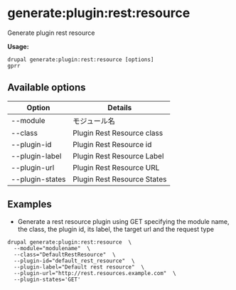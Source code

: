 # generate:plugin:rest:resource
Generate plugin rest resource

**Usage:**
```
drupal generate:plugin:rest:resource [options]
gprr
```

## Available options
Option | Details
-------|-------------
--module | モジュール名
--class | Plugin Rest Resource class
--plugin-id | Plugin Rest Resource id
--plugin-label | Plugin Rest Resource Label
--plugin-url | Plugin Rest Resource URL
--plugin-states | Plugin Rest Resource States

## Examples
* Generate a rest resource plugin using GET specifying the module name, the class, the plugin id, its label, the target url and the request type
```
drupal generate:plugin:rest:resource  \
  --module="modulename"  \
  --class="DefaultRestResource"  \
  --plugin-id="default_rest_resource"  \
  --plugin-label="Default rest resource"  \
  --plugin-url="http://rest.resources.example.com"  \
  --plugin-states='GET'
```
